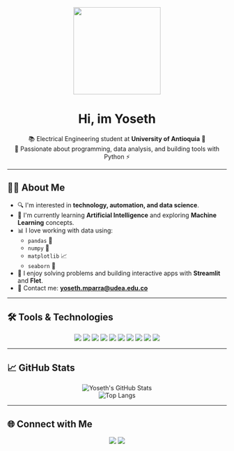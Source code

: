<div align="center">
  <img src="https://media3.giphy.com/media/v1.Y2lkPTc5MGI3NjExeDl6MzJlb2YyM3dtd3BzbjBrYWhvMW96MnFxMTdnMHVqNjVyMTB1ciZlcD12MV9pbnRlcm5hbF9naWZfYnlfaWQmY3Q9Zw/eSwGh3YK54JKU/giphy.gif" width="200"/>
</div>

<h1 align="center">Hi, im Yoseth </h1>

<div align="center">
  📚 Electrical Engineering student at <strong>University of Antioquia</strong> 💚<br>
  🧠 Passionate about programming, data analysis, and building tools with Python ⚡
</div>

---

## 👨‍💻 About Me

- 🔍 I'm interested in **technology, automation, and data science**.
- 🤖 I'm currently learning **Artificial Intelligence** and exploring **Machine Learning** concepts.
- 📊 I love working with data using:
  - `pandas` 🐼
  - `numpy` 🔢
  - `matplotlib` 📈
  - `seaborn` 🌊
- 🧩 I enjoy solving problems and building interactive apps with **Streamlit** and **Flet**.
- 📨 Contact me: **yoseth.mparra@udea.edu.co**

---

## 🛠️ Tools & Technologies

<div align="center">

<img src="https://img.shields.io/badge/Python-3670A0?style=for-the-badge&logo=python&logoColor=white" />
<img src="https://img.shields.io/badge/VS%20Code-007ACC?style=for-the-badge&logo=visual-studio-code&logoColor=white" />
<img src="https://img.shields.io/badge/Spyder-FF0000?style=for-the-badge&logo=spyder-ide&logoColor=white" />
<img src="https://img.shields.io/badge/Flet-4285F4?style=for-the-badge&logo=google&logoColor=white" />
<img src="https://img.shields.io/badge/MySQL-005C84?style=for-the-badge&logo=mysql&logoColor=white" />
<img src="https://img.shields.io/badge/Pandas-150458?style=for-the-badge&logo=pandas&logoColor=white" />
<img src="https://img.shields.io/badge/Numpy-013243?style=for-the-badge&logo=numpy&logoColor=white" />
<img src="https://img.shields.io/badge/Matplotlib-11557C?style=for-the-badge&logo=plotly&logoColor=white" />
<img src="https://img.shields.io/badge/Seaborn-0E4C92?style=for-the-badge&logo=python&logoColor=white" />
<img src="https://img.shields.io/badge/Machine%20Learning-00C853?style=for-the-badge&logo=sklearn&logoColor=white" />

</div>

---

## 📈 GitHub Stats

<div align="center">

![Yoseth's GitHub Stats](https://github-readme-stats.vercel.app/api?username=yosethm&show_icons=true&theme=tokyonight&hide_title=true)
<br>
![Top Langs](https://github-readme-stats.vercel.app/api/top-langs/?username=yosethm&layout=compact&theme=tokyonight)

</div>

---

## 🌐 Connect with Me

<div align="center">
  <a href="https://www.instagram.com/yosethm_/" target="_blank"><img src="https://img.shields.io/badge/Instagram-E4405F?style=for-the-badge&logo=instagram&logoColor=white" /></a>
  <a href="https://x.com/sukunafngr" target="_blank"><img src="https://img.shields.io/badge/X-%23000000?style=for-the-badge&logo=twitter&logoColor=white" /></a>
</div>


